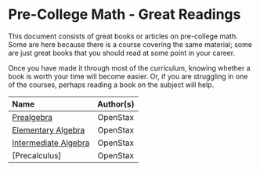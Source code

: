 # Pre-College Math - Great Readings

This document consists of great books or articles on pre-college math.
Some are here because there is a course covering the same material;
some are just great books that you should read at some point in your career.

Once you have made it through most of the curriculum, knowing whether a book is worth your time will become easier.
Or, if you are struggling in one of the courses, perhaps reading a book on the subject will help.

Name | Author(s)
:-- | :--:
[Prealgebra](https://openstax.org/details/books/prealgebra-2e) | OpenStax
[Elementary Algebra](https://openstax.org/details/books/elementary-algebra-2e) | OpenStax
[Intermediate Algebra](https://openstax.org/details/books/intermediate-algebra-2e) | OpenStax
[Precalculus] | OpenStax